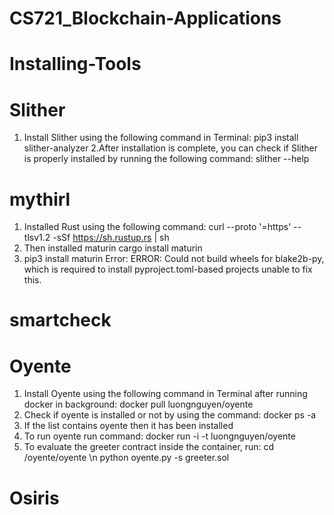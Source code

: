 # CS721_Blockchain-Applications

# Installing-Tools

# Slither 
1. Install Slither using the following command in Terminal:
      pip3 install slither-analyzer
2.After installation is complete, you can check if Slither is properly installed by running the following command:
      slither --help
      

# mythirl 

1. Installed Rust using the following command: 
        curl --proto '=https' --tlsv1.2 -sSf https://sh.rustup.rs | sh
2. Then installed maturin 
        cargo install maturin 
3. pip3 install maturin 
   Error: ERROR: Could not build wheels for blake2b-py, which is required to install pyproject.toml-based projects
unable to fix this. 


# smartcheck



# Oyente
1. Install Oyente using the following command in Terminal after running docker in background:
      docker pull luongnguyen/oyente 
2. Check if oyente is installed or not by using the command:
      docker ps -a 
3. If the list contains oyente then it has been installed
4. To run oyente run command:
      docker run -i -t luongnguyen/oyente
5. To evaluate the greeter contract inside the container, run:
      cd /oyente/oyente
      \n python oyente.py -s greeter.sol

# Osiris
